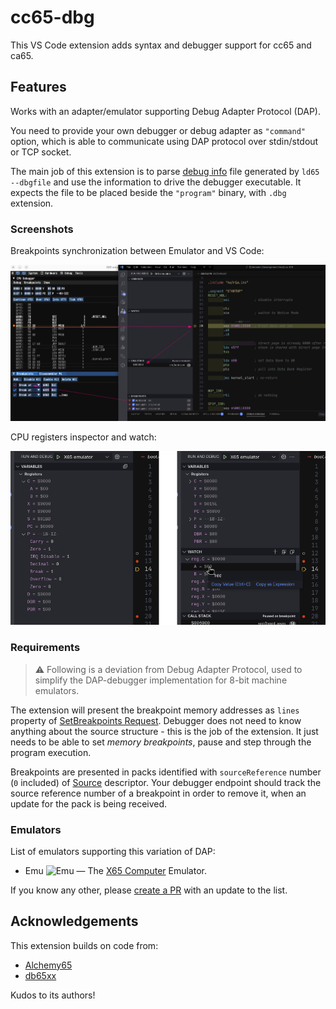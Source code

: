 # cc65-dbg

This VS Code extension adds syntax and debugger support for cc65 and ca65.

## Features

Works with an adapter/emulator supporting Debug Adapter Protocol (DAP).

You need to provide your own debugger or debug adapter as `"command"` option,
which is able to communicate using DAP protocol over stdin/stdout or TCP socket.

The main job of this extension is to parse [debug info][1] file generated by
`ld65 --dbgfile` and use the information to drive the debugger executable.
It expects the file to be placed beside the `"program"` binary,
with `.dbg` extension.

[1]: https://cc65.github.io/doc/ld65.html#s7

### Screenshots

Breakpoints synchronization between Emulator and VS Code:

![Breakpoints synchronization between Emulator and VS Code](images/Emu_breakpoints_sync.png)

CPU registers inspector and watch:

![CPU registers view](images/CPU_registers.png)

### Requirements

> ⚠️ Following is a deviation from Debug Adapter Protocol, used to simplify
> the DAP-debugger implementation for 8-bit machine emulators.

The extension will present the breakpoint memory addresses as `lines` property
of [SetBreakpoints Request][2]. Debugger does not need to know anything
about the source structure - this is the job of the extension. It just needs to be able to
set *memory breakpoints*, pause and step through the program execution.

[2]: https://microsoft.github.io/debug-adapter-protocol/specification#Requests_SetBreakpoints

Breakpoints are presented in packs identified with `sourceReference` number
(`0` included) of [Source][3] descriptor. Your debugger endpoint should track the
source reference number of a breakpoint in order to remove it, when an update
for the pack is being received.

[3]: https://microsoft.github.io/debug-adapter-protocol/specification#Types_Source

### Emulators

List of emulators supporting this variation of DAP:

- Emu <img src="https://raw.githubusercontent.com/X65/emu/main/emu.gif" alt="Emu"> — The [X65 Computer](https://x65.zone/) Emulator.

If you know any other, please [create a PR][4] with an update to the list.

[4]: https://github.com/X65/cc65-dbg/pulls

## Acknowledgements

This extension builds on code from:

- [Alchemy65](https://github.com/AlchemicRaker/alchemy65)
- [db65xx](https://github.com/tmr4/db65xx)

Kudos to its authors!
